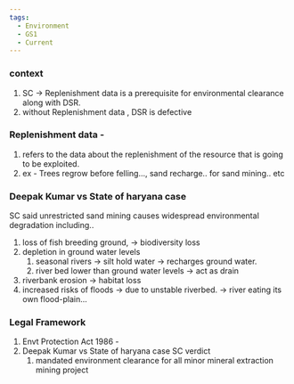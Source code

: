 ```yaml
---
tags:
  - Environment
  - GS1
  - Current
---
```

### context
1. SC -> Replenishment data is a prerequisite for environmental clearance along with DSR.
2. without Replenishment data , DSR is defective
### Replenishment data -
1. refers to the data about the replenishment of the resource that is going to be exploited.
2. ex - Trees regrow before felling..., sand recharge.. for sand mining.. etc

### Deepak Kumar vs State of haryana case
SC said unrestricted sand mining causes widespread environmental degradation including..
1. loss of fish breeding ground, -> biodiversity loss
2. depletion in ground water levels
	1. seasonal rivers -> silt hold water ->  recharges ground water.
	2. river bed lower than ground water levels -> act as drain
3. riverbank erosion -> habitat loss
4. increased risks of floods ->  due to unstable riverbed. -> river eating its own flood-plain...


### Legal Framework
1. Envt Protection Act 1986 -
2. Deepak Kumar vs State of haryana case SC verdict
	1. mandated environment clearance for all minor mineral extraction mining project